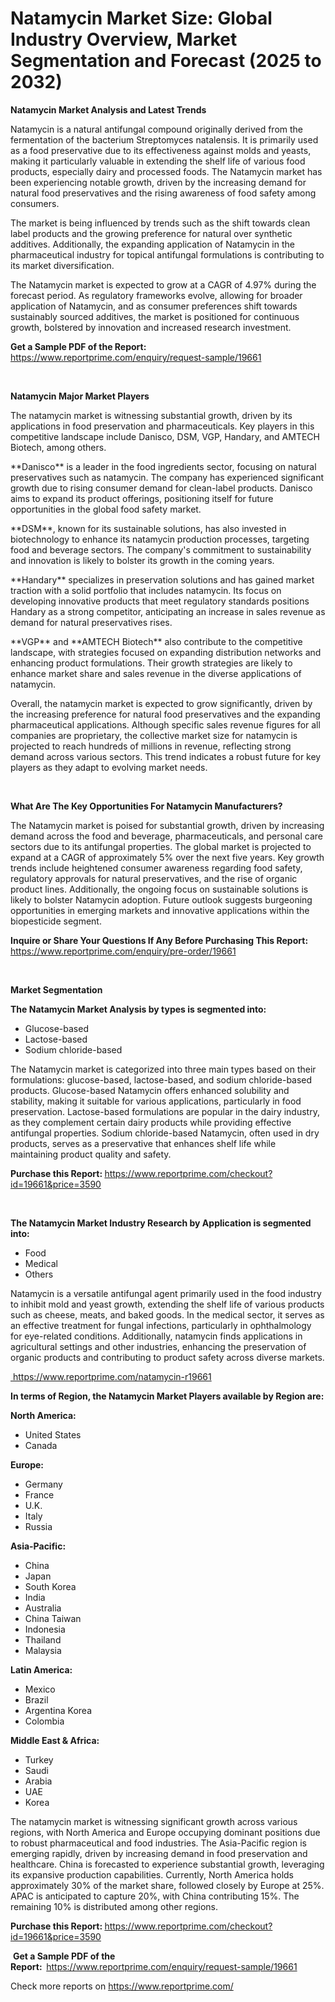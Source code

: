 <p><h1>Natamycin Market Size: Global Industry Overview, Market Segmentation and Forecast (2025 to 2032)</h1></p><p><strong>Natamycin Market Analysis and Latest Trends</strong></p>
<p><p>Natamycin is a natural antifungal compound originally derived from the fermentation of the bacterium Streptomyces natalensis. It is primarily used as a food preservative due to its effectiveness against molds and yeasts, making it particularly valuable in extending the shelf life of various food products, especially dairy and processed foods. The Natamycin market has been experiencing notable growth, driven by the increasing demand for natural food preservatives and the rising awareness of food safety among consumers. </p><p>The market is being influenced by trends such as the shift towards clean label products and the growing preference for natural over synthetic additives. Additionally, the expanding application of Natamycin in the pharmaceutical industry for topical antifungal formulations is contributing to its market diversification. </p><p>The Natamycin market is expected to grow at a CAGR of 4.97% during the forecast period. As regulatory frameworks evolve, allowing for broader application of Natamycin, and as consumer preferences shift towards sustainably sourced additives, the market is positioned for continuous growth, bolstered by innovation and increased research investment.</p></p>
<p><strong>Get a Sample PDF of the Report:&nbsp;</strong> <a href="https://www.reportprime.com/enquiry/request-sample/19661?utm_campaign=2527&utm_medium=2&utm_source=Github&utm_content=ia&utm_term=20032025&utm_id=natamycin">https://www.reportprime.com/enquiry/request-sample/19661</a></p>
<p>&nbsp;</p>
<p><strong>Natamycin Major Market Players</strong></p>
<p><p>The natamycin market is witnessing substantial growth, driven by its applications in food preservation and pharmaceuticals. Key players in this competitive landscape include Danisco, DSM, VGP, Handary, and AMTECH Biotech, among others. </p><p>**Danisco** is a leader in the food ingredients sector, focusing on natural preservatives such as natamycin. The company has experienced significant growth due to rising consumer demand for clean-label products. Danisco aims to expand its product offerings, positioning itself for future opportunities in the global food safety market.</p><p>**DSM**, known for its sustainable solutions, has also invested in biotechnology to enhance its natamycin production processes, targeting food and beverage sectors. The company's commitment to sustainability and innovation is likely to bolster its growth in the coming years.</p><p>**Handary** specializes in preservation solutions and has gained market traction with a solid portfolio that includes natamycin. Its focus on developing innovative products that meet regulatory standards positions Handary as a strong competitor, anticipating an increase in sales revenue as demand for natural preservatives rises.</p><p>**VGP** and **AMTECH Biotech** also contribute to the competitive landscape, with strategies focused on expanding distribution networks and enhancing product formulations. Their growth strategies are likely to enhance market share and sales revenue in the diverse applications of natamycin.</p><p>Overall, the natamycin market is expected to grow significantly, driven by the increasing preference for natural food preservatives and the expanding pharmaceutical applications. Although specific sales revenue figures for all companies are proprietary, the collective market size for natamycin is projected to reach hundreds of millions in revenue, reflecting strong demand across various sectors. This trend indicates a robust future for key players as they adapt to evolving market needs.</p></p>
<p>&nbsp;</p>
<p><strong>What Are The Key Opportunities For Natamycin Manufacturers?</strong></p>
<p><p>The Natamycin market is poised for substantial growth, driven by increasing demand across the food and beverage, pharmaceuticals, and personal care sectors due to its antifungal properties. The global market is projected to expand at a CAGR of approximately 5% over the next five years. Key growth trends include heightened consumer awareness regarding food safety, regulatory approvals for natural preservatives, and the rise of organic product lines. Additionally, the ongoing focus on sustainable solutions is likely to bolster Natamycin adoption. Future outlook suggests burgeoning opportunities in emerging markets and innovative applications within the biopesticide segment.</p></p>
<p><strong>Inquire or Share Your Questions If Any Before Purchasing This Report:</strong> <a href="https://www.reportprime.com/enquiry/pre-order/19661?utm_campaign=2527&utm_medium=2&utm_source=Github&utm_content=ia&utm_term=20032025&utm_id=natamycin">https://www.reportprime.com/enquiry/pre-order/19661</a></p>
<p>&nbsp;</p>
<p><strong>Market Segmentation</strong></p>
<p><strong>The Natamycin Market Analysis by types is segmented into:</strong></p>
<p><ul><li>Glucose-based</li><li>Lactose-based</li><li>Sodium chloride-based</li></ul></p>
<p><p>The Natamycin market is categorized into three main types based on their formulations: glucose-based, lactose-based, and sodium chloride-based products. Glucose-based Natamycin offers enhanced solubility and stability, making it suitable for various applications, particularly in food preservation. Lactose-based formulations are popular in the dairy industry, as they complement certain dairy products while providing effective antifungal properties. Sodium chloride-based Natamycin, often used in dry products, serves as a preservative that enhances shelf life while maintaining product quality and safety.</p></p>
<p><strong>Purchase this Report:&nbsp;</strong><a href="https://www.reportprime.com/checkout?id=19661&price=3590&utm_campaign=2527&utm_medium=2&utm_source=Github&utm_content=ia&utm_term=20032025&utm_id=natamycin">https://www.reportprime.com/checkout?id=19661&price=3590</a></p>
<p>&nbsp;</p>
<p><strong>The Natamycin Market Industry Research by Application is segmented into:</strong></p>
<p><ul><li>Food</li><li>Medical</li><li>Others</li></ul></p>
<p><p>Natamycin is a versatile antifungal agent primarily used in the food industry to inhibit mold and yeast growth, extending the shelf life of various products such as cheese, meats, and baked goods. In the medical sector, it serves as an effective treatment for fungal infections, particularly in ophthalmology for eye-related conditions. Additionally, natamycin finds applications in agricultural settings and other industries, enhancing the preservation of organic products and contributing to product safety across diverse markets.</p></p>
<p><a href="https://www.reportprime.com/natamycin-r19661?utm_campaign=2527&utm_medium=2&utm_source=Github&utm_content=ia&utm_term=20032025&utm_id=natamycin">&nbsp;https://www.reportprime.com/natamycin-r19661</a></p>
<p><strong>In terms of Region, the Natamycin Market Players available by Region are:</strong></p>
<p>
    <p> <strong> North America: </strong>
        <ul>
            <li>United States</li>
            <li>Canada</li>
        </ul>
        </p> 
    <p> <strong> Europe: </strong>
        <ul>
            <li>Germany</li>
            <li>France</li>
            <li>U.K.</li>
            <li>Italy</li>
            <li>Russia</li>
        </ul>
        </p> 
    <p> <strong> Asia-Pacific: </strong>
        <ul>
            <li>China</li>
            <li>Japan</li>
            <li>South Korea</li>
            <li>India</li>
            <li>Australia</li>
            <li>China Taiwan</li>
            <li>Indonesia</li>
            <li>Thailand</li>
            <li>Malaysia</li>
        </ul>
        </p> 
    <p> <strong> Latin America: </strong>
        <ul>
            <li>Mexico</li>
            <li>Brazil</li>
            <li>Argentina Korea</li>
            <li>Colombia</li>
        </ul>
        </p> 
    <p> <strong> Middle East & Africa: </strong>
        <ul>
            <li>Turkey</li>
            <li>Saudi</li>
            <li>Arabia</li>
            <li>UAE</li>
            <li>Korea</li>
        </ul>
    </p>
    </p>
<p><p>The natamycin market is witnessing significant growth across various regions, with North America and Europe occupying dominant positions due to robust pharmaceutical and food industries. The Asia-Pacific region is emerging rapidly, driven by increasing demand in food preservation and healthcare. China is forecasted to experience substantial growth, leveraging its expansive production capabilities. Currently, North America holds approximately 30% of the market share, followed closely by Europe at 25%. APAC is anticipated to capture 20%, with China contributing 15%. The remaining 10% is distributed among other regions.</p></p>
<p><strong>Purchase this Report: </strong><a href="https://www.reportprime.com/checkout?id=19661&price=3590&utm_campaign=2527&utm_medium=2&utm_source=Github&utm_content=ia&utm_term=20032025&utm_id=natamycin">https://www.reportprime.com/checkout?id=19661&price=3590</a></p>
<p>&nbsp;<strong>Get a Sample PDF of the Report:&nbsp;&nbsp;</strong><a href="https://www.reportprime.com/enquiry/request-sample/19661?utm_campaign=2527&utm_medium=2&utm_source=Github&utm_content=ia&utm_term=20032025&utm_id=natamycin">https://www.reportprime.com/enquiry/request-sample/19661</a></p>
<p><strong></strong></p>
<p>Check more reports on <a href="https://www.reportprime.com/?utm_campaign=2527&utm_medium=2&utm_source=Github&utm_content=ia&utm_term=20032025&utm_id=natamycin">https://www.reportprime.com/</a></p>
